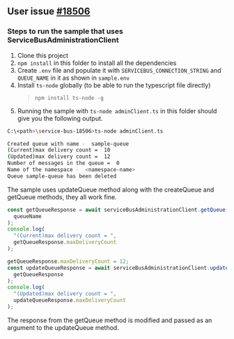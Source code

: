 ## User issue [#18506](https://github.com/Azure/azure-sdk-for-js/issues/18270)

### Steps to run the sample that uses ServiceBusAdministrationClient

1. Clone this project
2. `npm install` in this folder to install all the dependencies
3. Create `.env` file and populate it with `SERVICEBUS_CONNECTION_STRING` and `QUEUE_NAME` in it as shown in `sample.env`
4. Install `ts-node` globally (to be able to run the typescript file directly)
   > `npm install ts-node -g`
5. Running the sample with `ts-node adminClient.ts` in this folder should give you the following output.

```sh
C:\<path>\service-bus-18506>ts-node adminClient.ts

Created queue with name -  sample-queue
(Current)max delivery count =  10
(Updated)max delivery count =  12
Number of messages in the queue =  0
Name of the namespace -  <namespace-name>
Queue sample-queue has been deleted

```

The sample uses updateQueue method along with the createQueue and getQueue methods, they all work fine.

```ts
const getQueueResponse = await serviceBusAdministrationClient.getQueue(
  queueName
);
console.log(
  "(Current)max delivery count = ",
  getQueueResponse.maxDeliveryCount
);

getQueueResponse.maxDeliveryCount = 12;
const updateQueueResponse = await serviceBusAdministrationClient.updateQueue(
  getQueueResponse
);
console.log(
  "(Updated)max delivery count = ",
  updateQueueResponse.maxDeliveryCount
);
```

The response from the getQueue method is modified and passed as an argument to the updateQueue method.